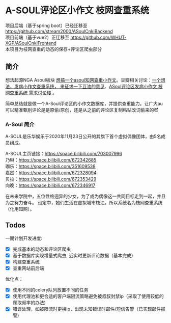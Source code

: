 # A-SOUL评论区小作文 枝网查重系统

项目后端（基于spring boot）已经迁移至 https://github.com/stream2000/ASoulCnkiBackend  
项目前端（基于vue2）正迁移至 https://github.com/WHUT-XGP/ASoulCnkiFrontend  
本项目为枝网查重的动态的保存+评论区爬虫部分
  
## 简介


想法起源NGA Asoul板块 [想搞一个asoul知网查重小作文](https://bbs.nga.cn/read.php?tid=27186618)。豆瓣相关讨论：[一个想法，发病小作文查重系统， 来征求一下豆油的意见](https://www.douban.com/group/topic/230466414/)、[ASoul评论区发病小作文 枝网查重系统 需求讨论楼](https://www.douban.com/group/topic/230489644/?start=0) 。

简单总结就是做一个A-Soul评论区的小作文数据库，并提供查重能力。让广大au可以精准甄别评论是是原偷/原创，还是从之前的评论区复制粘贴改词偷来的😈

### A-Soul 简介 

A-SOUL是乐华娱乐于2020年11月23日公开的其旗下首个虚拟偶像团体，由5名成员组成。

A-SOUL主页链接：https://space.bilibili.com/703007996 <br>
乃琳：https://space.bilibili.com/672342685 <br>
珈乐：https://space.bilibili.com/351609538 <br>
嘉然：https://space.bilibili.com/672328094 <br>
贝拉：https://space.bilibili.com/672353429 <br>
向晚：https://space.bilibili.com/672346917 <br>

在未来学院中，五位性格迥异的少女，为了成为偶像这一共同目标走到一起，并且为之努力奋斗。
设定中，她们生活在虚拟城市枝江。所以系统名为枝网查重系统（化用知网）。



## Todos

一期计划开发进度:

- [x] 完成基本的动态和评论区爬虫
- [x] 基于数据库实现增量式爬虫, 近实时更新评论数据（基本完成）
- [x] 构建查重系统
- [x] 查重网站前后端

优化点：

- [x] 使用不同的celery队列放置不同的任务
- [x] 使用代理池和更合适的客户端限流策略避免被叔叔封禁ip（采取了使用较低的爬取频率的办法)
- [x] 错误处理，如被限流时更换ip，出现未知错误时邮件/短信告警（已实现邮件报警)
